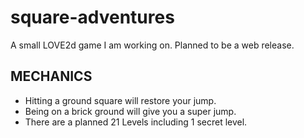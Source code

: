 # square-adventures
A small LOVE2d game I am working on. Planned to be a  web release.

## MECHANICS
* Hitting a ground square will restore your jump.
* Being on a brick ground will give you a super jump.
* There are a planned 21 Levels including 1 secret level.
